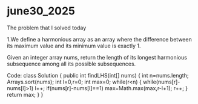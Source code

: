 # june30_2025
The problem that I solved today

1.We define a harmonious array as an array where the difference between its maximum value and its minimum value is exactly 1.

Given an integer array nums, return the length of its longest harmonious subsequence among all its possible subsequences.

Code:
class Solution {
    public int findLHS(int[] nums) {
        int n=nums.length;
        Arrays.sort(nums);
        int l=0,r=0;
        int max=0;
        while(r<n)
        {
            while(nums[r]-nums[l]>1)
                l++;
            if(nums[r]-nums[l]==1)
                max=Math.max(max,r-l+1);
            r++;
        }
        return max;
    }
}
